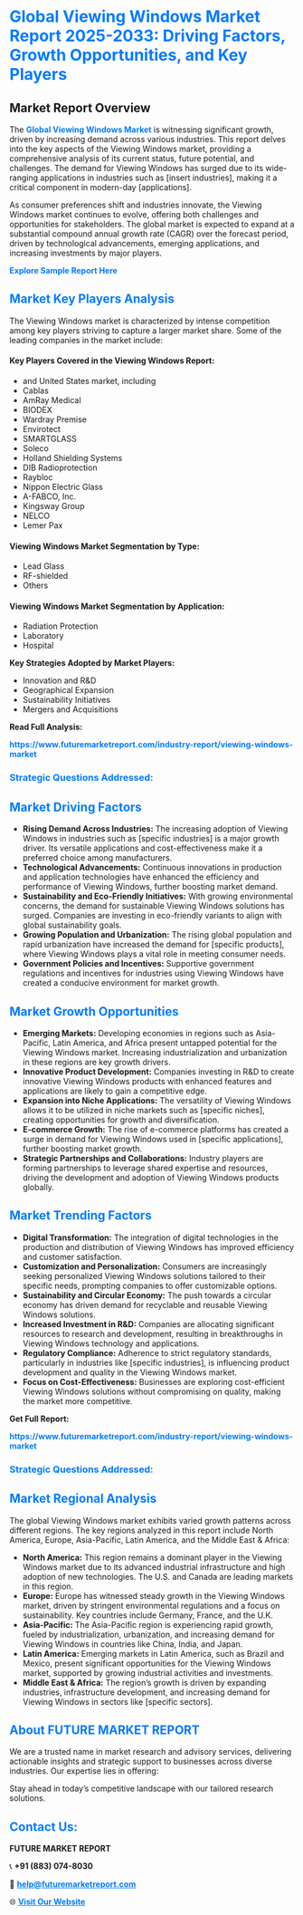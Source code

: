 <h1 style="color: #007BFF;">Global Viewing Windows Market Report 2025-2033: Driving Factors, Growth Opportunities, and Key Players</h1>

<section id="overview">
<h2>Market Report Overview</h2>
<p>The <a href="https://www.futuremarketreport.com/industry-report/viewing-windows-market" style="color: #007BFF; text-decoration: none;"><strong>Global Viewing Windows Market</strong></a> is witnessing significant growth, driven by increasing demand across various industries. This report delves into the key aspects of the Viewing Windows market, providing a comprehensive analysis of its current status, future potential, and challenges. The demand for Viewing Windows has surged due to its wide-ranging applications in industries such as [insert industries], making it a critical component in modern-day [applications].</p>
<p>As consumer preferences shift and industries innovate, the Viewing Windows market continues to evolve, offering both challenges and opportunities for stakeholders. The global market is expected to expand at a substantial compound annual growth rate (CAGR) over the forecast period, driven by technological advancements, emerging applications, and increasing investments by major players.</p>
</section>

<section id="overview">
<p><a href="https://www.futuremarketreport.com/request-sample/reportId=106718" style="color: #007BFF; text-decoration: none;"><strong>Explore Sample Report Here</strong></a></p>
</section>

<section id="key-players">
<h2 style="color: #007BFF;">Market Key Players Analysis</h2>
<p>The Viewing Windows market is characterized by intense competition among key players striving to capture a larger market share. Some of the leading companies in the market include:</p>
<h4>Key Players Covered in the Viewing Windows Report:</h4>
<ul><li>and United States market, including</li><li>Cablas</li><li>AmRay Medical</li><li>BIODEX</li><li>Wardray Premise</li><li>Envirotect</li><li>SMARTGLASS</li><li>Soleco</li><li>Holland Shielding Systems</li><li>DIB Radioprotection</li><li>Raybloc</li><li>Nippon Electric Glass</li><li>A-FABCO, Inc.</li><li>Kingsway Group</li><li>NELCO</li><li>Lemer Pax</li></ul>
<h4>Viewing Windows Market Segmentation by Type:</h4>
<ul><li>Lead Glass</li><li>RF-shielded</li><li>Others</li></ul>

<h4>Viewing Windows Market Segmentation by Application:</h4>
<ul><li>Radiation Protection</li><li>Laboratory</li><li>Hospital</li></ul>
<p><strong>Key Strategies Adopted by Market Players:</strong></p>
<ul>
<li>Innovation and R&D</li>
<li>Geographical Expansion</li>
<li>Sustainability Initiatives</li>
<li>Mergers and Acquisitions</li>
</ul>
</section>

<section>
<p><strong>Read Full Analysis: </strong></p><a href="https://www.futuremarketreport.com/industry-report/viewing-windows-market" style="color: #007BFF; text-decoration: none;"><strong>https://www.futuremarketreport.com/industry-report/viewing-windows-market</strong></a>
<h3 style="color: #007BFF;">Strategic Questions Addressed:</h3>
</section>

<section id="driving-factors">
<h2 style="color: #007BFF;">Market Driving Factors</h2>
<ul>
<li><strong>Rising Demand Across Industries:</strong> The increasing adoption of Viewing Windows in industries such as [specific industries] is a major growth driver. Its versatile applications and cost-effectiveness make it a preferred choice among manufacturers.</li>
<li><strong>Technological Advancements:</strong> Continuous innovations in production and application technologies have enhanced the efficiency and performance of Viewing Windows, further boosting market demand.</li>
<li><strong>Sustainability and Eco-Friendly Initiatives:</strong> With growing environmental concerns, the demand for sustainable Viewing Windows solutions has surged. Companies are investing in eco-friendly variants to align with global sustainability goals.</li>
<li><strong>Growing Population and Urbanization:</strong> The rising global population and rapid urbanization have increased the demand for [specific products], where Viewing Windows plays a vital role in meeting consumer needs.</li>
<li><strong>Government Policies and Incentives:</strong> Supportive government regulations and incentives for industries using Viewing Windows have created a conducive environment for market growth.</li>
</ul>
</section>

<section id="growth-opportunities">
<h2 style="color: #007BFF;">Market Growth Opportunities</h2>
<ul>
<li><strong>Emerging Markets:</strong> Developing economies in regions such as Asia-Pacific, Latin America, and Africa present untapped potential for the Viewing Windows market. Increasing industrialization and urbanization in these regions are key growth drivers.</li>
<li><strong>Innovative Product Development:</strong> Companies investing in R&D to create innovative Viewing Windows products with enhanced features and applications are likely to gain a competitive edge.</li>
<li><strong>Expansion into Niche Applications:</strong> The versatility of Viewing Windows allows it to be utilized in niche markets such as [specific niches], creating opportunities for growth and diversification.</li>
<li><strong>E-commerce Growth:</strong> The rise of e-commerce platforms has created a surge in demand for Viewing Windows used in [specific applications], further boosting market growth.</li>
<li><strong>Strategic Partnerships and Collaborations:</strong> Industry players are forming partnerships to leverage shared expertise and resources, driving the development and adoption of Viewing Windows products globally.</li>
</ul>
</section>

<section id="trending-factors">
<h2 style="color: #007BFF;">Market Trending Factors</h2>
<ul>
<li><strong>Digital Transformation:</strong> The integration of digital technologies in the production and distribution of Viewing Windows has improved efficiency and customer satisfaction.</li>
<li><strong>Customization and Personalization:</strong> Consumers are increasingly seeking personalized Viewing Windows solutions tailored to their specific needs, prompting companies to offer customizable options.</li>
<li><strong>Sustainability and Circular Economy:</strong> The push towards a circular economy has driven demand for recyclable and reusable Viewing Windows solutions.</li>
<li><strong>Increased Investment in R&D:</strong> Companies are allocating significant resources to research and development, resulting in breakthroughs in Viewing Windows technology and applications.</li>
<li><strong>Regulatory Compliance:</strong> Adherence to strict regulatory standards, particularly in industries like [specific industries], is influencing product development and quality in the Viewing Windows market.</li>
<li><strong>Focus on Cost-Effectiveness:</strong> Businesses are exploring cost-efficient Viewing Windows solutions without compromising on quality, making the market more competitive.</li>
</ul>
</section>

<section>
<p><strong>Get Full Report: </strong></p><a href="https://www.futuremarketreport.com/industry-report/viewing-windows-market" style="color: #007BFF; text-decoration: none;"><strong>https://www.futuremarketreport.com/industry-report/viewing-windows-market</strong></a>
<h3 style="color: #007BFF;">Strategic Questions Addressed:</h3>
</section>


<section id="regional-analysis">
<h2 style="color: #007BFF;">Market Regional Analysis</h2>
<p>The global Viewing Windows market exhibits varied growth patterns across different regions. The key regions analyzed in this report include North America, Europe, Asia-Pacific, Latin America, and the Middle East & Africa:</p>
<ul>
<li><strong>North America:</strong> This region remains a dominant player in the Viewing Windows market due to its advanced industrial infrastructure and high adoption of new technologies. The U.S. and Canada are leading markets in this region.</li>
<li><strong>Europe:</strong> Europe has witnessed steady growth in the Viewing Windows market, driven by stringent environmental regulations and a focus on sustainability. Key countries include Germany, France, and the U.K.</li>
<li><strong>Asia-Pacific:</strong> The Asia-Pacific region is experiencing rapid growth, fueled by industrialization, urbanization, and increasing demand for Viewing Windows in countries like China, India, and Japan.</li>
<li><strong>Latin America:</strong> Emerging markets in Latin America, such as Brazil and Mexico, present significant opportunities for the Viewing Windows market, supported by growing industrial activities and investments.</li>
<li><strong>Middle East & Africa:</strong> The region’s growth is driven by expanding industries, infrastructure development, and increasing demand for Viewing Windows in sectors like [specific sectors].</li>
</ul>
</section>

<footer>
<h2 style="color: #007BFF;">About FUTURE MARKET REPORT</h2>
<p>We are a trusted name in market research and advisory services, delivering actionable insights and strategic support to businesses across diverse industries. Our expertise lies in offering:</p>

<p>Stay ahead in today’s competitive landscape with our tailored research solutions.</p>

<h2 style="color: #007BFF;">Contact Us:</h2>
<p><strong>FUTURE MARKET REPORT</strong></p>
<p>📞 <strong>+91 (883) 074-8030</strong></p>
<p>📧 <strong><a href="mailto:help@futuremarketreport.com" style="color: #007BFF;">help@futuremarketreport.com</a></strong></p>
<p>🌐 <strong><a href="https://www.futuremarketreport.com/" style="color: #007BFF;">Visit Our Website</a></strong></p>
</footer>